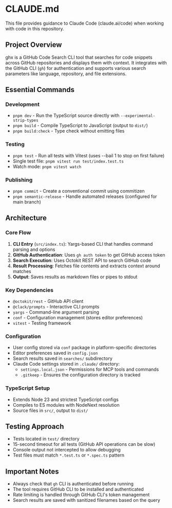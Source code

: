 # CLAUDE.md

This file provides guidance to Claude Code (claude.ai/code) when working with code in this repository.

## Project Overview

ghx is a GitHub Code Search CLI tool that searches for code snippets across GitHub repositories and displays them with context. It integrates with the GitHub CLI (`gh`) for authentication and supports various search parameters like language, repository, and file extensions.

## Essential Commands

### Development
- `pnpm dev` - Run the TypeScript source directly with `--experimental-strip-types`
- `pnpm build` - Compile TypeScript to JavaScript (output to `dist/`)
- `pnpm build:check` - Type check without emitting files

### Testing
- `pnpm test` - Run all tests with Vitest (uses --bail 1 to stop on first failure)
- Single test file: `pnpm vitest run test/index.test.ts`
- Watch mode: `pnpm vitest watch`

### Publishing
- `pnpm commit` - Create a conventional commit using commitizen
- `pnpm semantic-release` - Handle automated releases (configured for main branch)

## Architecture

### Core Flow
1. **CLI Entry** (`src/index.ts`): Yargs-based CLI that handles command parsing and options
2. **GitHub Authentication**: Uses `gh auth token` to get GitHub access token
3. **Search Execution**: Uses Octokit REST API to search GitHub code
4. **Result Processing**: Fetches file contents and extracts context around matches
5. **Output**: Saves results as markdown files or pipes to stdout

### Key Dependencies
- `@octokit/rest` - GitHub API client
- `@clack/prompts` - Interactive CLI prompts
- `yargs` - Command-line argument parsing
- `conf` - Configuration management (stores editor preferences)
- `vitest` - Testing framework

### Configuration
- User config stored via `conf` package in platform-specific directories
- Editor preferences saved in `config.json`
- Search results saved in `searches/` subdirectory
- Claude Code settings stored in `.claude/` directory:
  - `settings.local.json` - Permissions for MCP tools and commands
  - `.gitkeep` - Ensures the configuration directory is tracked

### TypeScript Setup
- Extends Node 23 and strictest TypeScript configs
- Compiles to ES modules with NodeNext resolution
- Source files in `src/`, output to `dist/`

## Testing Approach
- Tests located in `test/` directory
- 15-second timeout for all tests (GitHub API operations can be slow)
- Console output not intercepted to allow debugging
- Test files must match `*.test.ts` or `*.spec.ts` pattern

## Important Notes
- Always check that `gh` CLI is authenticated before running
- The tool requires GitHub CLI to be installed and authenticated
- Rate limiting is handled through GitHub CLI's token management
- Search results are saved with sanitized filenames based on the query